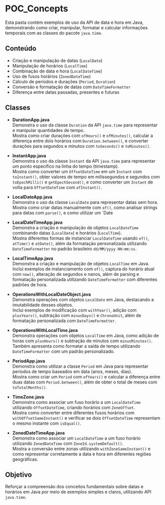 # POC_Concepts

Esta pasta contém exemplos de uso da API de data e hora em Java, demonstrando como criar, manipular, formatar e calcular informações temporais com as classes do pacote `java.time`.

## Conteúdo

- Criação e manipulação de datas (`LocalDate`)
- Manipulação de horários (`LocalTime`)
- Combinação de data e hora (`LocalDateTime`)
- Uso de fusos horários (`ZonedDateTime`)
- Cálculo de períodos e durações (`Period`, `Duration`)
- Conversão e formatação de datas com `DateTimeFormatter`
- Diferença entre datas passadas, presentes e futuras

## Classes
- **DurationApp.java**  
  Demonstra o uso da classe `Duration` da API `java.time` para representar e manipular quantidades de tempo.  
  Mostra como criar durações com `ofHours()` e `ofMinutes()`, calcular a diferença entre dois horários com `Duration.between()`, e converter durações para segundos e minutos com `toSeconds()` e `toMinutes()`.

- **InstantApp.java**  
  Demonstra o uso da classe `Instant` da API `java.time` para representar um ponto específico na linha do tempo (timestamp).  
  Mostra como converter um `OffsetDateTime` em um `Instant` com `toInstant()`, obter valores de tempo em milissegundos e segundos com `toEpochMilli()` e `getEpochSecond()`, e como converter um `Instant` de volta para `OffsetDateTime` com `ofInstant()`.

- **LocalDateApp.java**  
  Demonstra o uso da classe `LocalDate` para representar datas sem hora.  
  Mostra como criar datas manualmente com `of()`, como analisar strings para datas com `parse()`, e como utilizar um `Date
  
- **LocalDateTimeApp.java**  
  Demonstra a criação e manipulação de objetos `LocalDateTime` combinando datas (`LocalDate`) e horários (`LocalTime`).  
  Mostra diferentes formas de instanciar `LocalDateTime` usando `of()`, `atTime()` e `atDate()`, além da formatação personalizada utilizando `DateTimeFormatter` no padrão brasileiro `dd/MM/yyyy HH:mm:ss`.

- **LocalTimeApp.java**  
  Demonstra a criação e manipulação de objetos `LocalTime` em Java.  
  Inclui exemplos de instanciamento com `of()`, captura do horário atual com `now()`, alteração de segundos e nanos, além de parsing e formatação personalizada utilizando `DateTimeFormatter` com diferentes padrões de hora.

- **OperationsWithLocalDateObject.java**  
  Demonstra operações com objetos `LocalDate` em Java, destacando a imutabilidade desses objetos.  
  Inclui exemplos de modificação com `withYear()`, adição com `plusYears()`, subtração com `minusDays()` e `ChronoUnit`, além de formatação personalizada com `DateTimeFormatter`.

- **OperationsWithLocalTime.java**  
  Demonstra operações com objetos `LocalTime` em Java, como adição de horas com `plusHours()` e subtração de minutos com `minusMinutes()`.  
  Também apresenta como formatar a saída de tempo utilizando `DateTimeFormatter` com um padrão personalizado.

- **PeriodApp.java**  
  Demonstra como utilizar a classe `Period` em Java para representar períodos de tempo baseados em data (anos, meses, dias).  
  Mostra como criar um `Period` com `ofYears()` e calcular a diferença entre duas datas com `Period.between()`, além de obter o total de meses com `toTotalMonths()`.

- **TimeZone.java**  
  Demonstra como associar um fuso horário a um `LocalDateTime` utilizando `OffsetDateTime`, criando horários com `ZoneOffset`.  
  Mostra como converter entre diferentes fusos horários com `withOffsetSameInstant()` e verificar se dois `OffsetDateTime` representam o mesmo instante com `isEqual()`.

- **ZonedDateTimeApp.java**  
  Demonstra como associar um `LocalDateTime` a um fuso horário utilizando `ZonedDateTime` com `ZoneId.systemDefault()`.  
  Mostra a conversão entre zonas utilizando `withZoneSameInstant()` e como representar corretamente a data e hora em diferentes regiões geográficas.

## Objetivo

Reforçar a compreensão dos conceitos fundamentais sobre datas e horários em Java por meio de exemplos simples e claros, utilizando API `java.time`.
